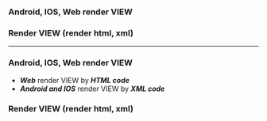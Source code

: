 
### Android, IOS, Web render VIEW
### Render VIEW (render html, xml)
-----------------------------

### Android, IOS, Web render VIEW
  - ***Web*** render VIEW by ***HTML code***
  - ***Android and IOS*** render VIEW by ***XML code***

### Render VIEW (render html, xml)
